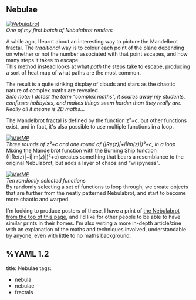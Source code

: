 ## Nebulae

*[![Nebulabrot](/nebulae/neb.700w.jpg)](/nebulae/neb.png)*   
*One of my first batch of Nebulabrot renders*   
  
A while ago, I learnt about an interesting way to picture the Mandelbrot fractal. The *traditional* way is to colour each point of the plane depending on whether or not the number associated with that point escapes, and how many steps it takes to escape.   
This method instead looks at what *path* the steps take to escape, producing a sort of heat map of what paths are the most common.   
   
The result is a quite striking display of clouds and stars as the chaotic nature of complex maths are revealed.   
*Side note: I detest the term "complex maths", it scares away my students, confuses hobbyists, and makes things seem harder than they really are. Really all it means is 2D maths...*   
   
The Mandelbrot fractal is defined by the function <span class="math">z²+c</span>, but other functions exist, and in fact, it's also possible to use multiple functions in a loop.

*[![MMMP](/nebulae/mmmp1200.700w.jpg)](/nebulae/mmmp1200.png)*   
*Three rounds of <span class="math">z²+c</span> and one round of <span class="math">(|Re(z)|+i|Im(z)|)²+c</span>, in a loop*   
Mixing the Mandelbrot function with the Burning Ship function (<span class="math">(|Re(z)|+i|Im(z)|)²+c</span>) creates something that bears a resemblance to the original Nebulabrot, but adds a layer of chaos and "wispyness".

*[![MMMP](/nebulae/chaos.700w.jpg)](/nebulae/chaos.png)*   
*Ten randomly selected functions*   
By randomly selecting a set of functions to loop through, we create objects that are further from the neatly patterned Nebulabrot, and start to become more chaotic and warped.

I'm looking to produce posters of these, I have a print of [the Nebulabrot from the top of this page](/nebulae/neb.png), and I'd like for other people to be able to have similar prints in their homes. I'm also writing a more in-depth article/zine with an explanation of the maths and techniques involved, understandable by anyone, even with little to no maths background.


%YAML 1.2
---
title: Nebulae
tags:
  - nebula
  - nebulae
  - fractals
  